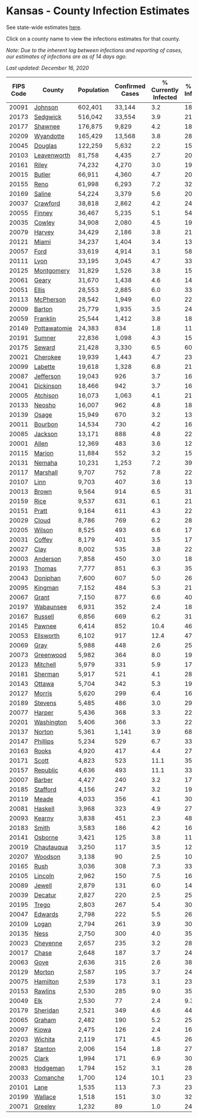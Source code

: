 # Kansas - County Infection Estimates

See state-wide estimates [here](/infections/us-ks).

Click on a county name to view the infections estimates for that county.

*Note: Due to the inherent lag between infections and reporting of cases, our estimates of infections are as of 14 days ago.*

*Last updated: December 16, 2020*

|   FIPS Code |                       County |   Population |   Confirmed Cases |   % Currently Infected |   % Total Infected |
|-------------|------------------------------|--------------|-------------------|------------------------|--------------------|
|       20091 |           [Johnson](johnson) |      602,401 |            33,144 |                    3.2 |               18.2 |
|       20173 |         [Sedgwick](sedgwick) |      516,042 |            33,554 |                    3.9 |               21.5 |
|       20177 |           [Shawnee](shawnee) |      176,875 |             9,829 |                    4.2 |               18.5 |
|       20209 |       [Wyandotte](wyandotte) |      165,429 |            13,568 |                    3.8 |               28.8 |
|       20045 |           [Douglas](douglas) |      122,259 |             5,632 |                    2.2 |               15.2 |
|       20103 |   [Leavenworth](leavenworth) |       81,758 |             4,435 |                    2.7 |               20.6 |
|       20161 |               [Riley](riley) |       74,232 |             4,270 |                    3.0 |               19.2 |
|       20015 |             [Butler](butler) |       66,911 |             4,360 |                    4.7 |               20.9 |
|       20155 |                 [Reno](reno) |       61,998 |             6,293 |                    7.2 |               32.9 |
|       20169 |             [Saline](saline) |       54,224 |             3,379 |                    5.6 |               20.0 |
|       20037 |         [Crawford](crawford) |       38,818 |             2,862 |                    4.2 |               24.2 |
|       20055 |             [Finney](finney) |       36,467 |             5,235 |                    5.1 |               54.8 |
|       20035 |             [Cowley](cowley) |       34,908 |             2,080 |                    4.5 |               19.2 |
|       20079 |             [Harvey](harvey) |       34,429 |             2,186 |                    3.8 |               21.0 |
|       20121 |               [Miami](miami) |       34,237 |             1,404 |                    3.4 |               13.1 |
|       20057 |                 [Ford](ford) |       33,619 |             4,914 |                    3.1 |               58.2 |
|       20111 |                 [Lyon](lyon) |       33,195 |             3,045 |                    4.7 |               33.0 |
|       20125 |     [Montgomery](montgomery) |       31,829 |             1,526 |                    3.8 |               15.5 |
|       20061 |               [Geary](geary) |       31,670 |             1,438 |                    4.6 |               14.4 |
|       20051 |               [Ellis](ellis) |       28,553 |             2,885 |                    6.0 |               33.0 |
|       20113 |       [McPherson](mcpherson) |       28,542 |             1,949 |                    6.0 |               22.4 |
|       20009 |             [Barton](barton) |       25,779 |             1,935 |                    3.5 |               24.8 |
|       20059 |         [Franklin](franklin) |       25,544 |             1,412 |                    3.8 |               18.1 |
|       20149 | [Pottawatomie](pottawatomie) |       24,383 |               834 |                    1.8 |               11.1 |
|       20191 |             [Sumner](sumner) |       22,836 |             1,098 |                    4.3 |               15.6 |
|       20175 |             [Seward](seward) |       21,428 |             3,330 |                    6.5 |               60.3 |
|       20021 |         [Cherokee](cherokee) |       19,939 |             1,443 |                    4.7 |               23.4 |
|       20099 |           [Labette](labette) |       19,618 |             1,328 |                    6.8 |               21.4 |
|       20087 |       [Jefferson](jefferson) |       19,043 |               926 |                    3.7 |               16.1 |
|       20041 |       [Dickinson](dickinson) |       18,466 |               942 |                    3.7 |               16.5 |
|       20005 |         [Atchison](atchison) |       16,073 |             1,063 |                    4.1 |               21.6 |
|       20133 |             [Neosho](neosho) |       16,007 |               962 |                    4.8 |               18.7 |
|       20139 |               [Osage](osage) |       15,949 |               670 |                    3.2 |               13.9 |
|       20011 |           [Bourbon](bourbon) |       14,534 |               730 |                    4.2 |               16.5 |
|       20085 |           [Jackson](jackson) |       13,171 |               888 |                    4.8 |               22.4 |
|       20001 |               [Allen](allen) |       12,369 |               483 |                    3.6 |               12.8 |
|       20115 |             [Marion](marion) |       11,884 |               552 |                    3.2 |               15.0 |
|       20131 |             [Nemaha](nemaha) |       10,231 |             1,253 |                    7.2 |               39.8 |
|       20117 |         [Marshall](marshall) |        9,707 |               752 |                    7.8 |               22.7 |
|       20107 |                 [Linn](linn) |        9,703 |               407 |                    3.6 |               13.7 |
|       20013 |               [Brown](brown) |        9,564 |               914 |                    6.5 |               31.3 |
|       20159 |                 [Rice](rice) |        9,537 |               631 |                    6.1 |               21.2 |
|       20151 |               [Pratt](pratt) |        9,164 |               611 |                    4.3 |               22.0 |
|       20029 |               [Cloud](cloud) |        8,786 |               769 |                    6.2 |               28.5 |
|       20205 |             [Wilson](wilson) |        8,525 |               493 |                    6.6 |               17.8 |
|       20031 |             [Coffey](coffey) |        8,179 |               401 |                    3.5 |               17.9 |
|       20027 |                 [Clay](clay) |        8,002 |               535 |                    3.8 |               22.0 |
|       20003 |         [Anderson](anderson) |        7,858 |               450 |                    3.0 |               18.7 |
|       20193 |             [Thomas](thomas) |        7,777 |               851 |                    6.3 |               35.3 |
|       20043 |         [Doniphan](doniphan) |        7,600 |               607 |                    5.0 |               26.2 |
|       20095 |           [Kingman](kingman) |        7,152 |               484 |                    5.3 |               21.9 |
|       20067 |               [Grant](grant) |        7,150 |               877 |                    6.6 |               40.5 |
|       20197 |       [Wabaunsee](wabaunsee) |        6,931 |               352 |                    2.4 |               18.3 |
|       20167 |           [Russell](russell) |        6,856 |               669 |                    6.2 |               31.7 |
|       20145 |             [Pawnee](pawnee) |        6,414 |               852 |                   10.4 |               46.0 |
|       20053 |       [Ellsworth](ellsworth) |        6,102 |               917 |                   12.4 |               47.8 |
|       20069 |                 [Gray](gray) |        5,988 |               448 |                    2.6 |               25.7 |
|       20073 |       [Greenwood](greenwood) |        5,982 |               364 |                    8.0 |               19.2 |
|       20123 |         [Mitchell](mitchell) |        5,979 |               331 |                    5.9 |               17.9 |
|       20181 |           [Sherman](sherman) |        5,917 |               521 |                    4.1 |               28.2 |
|       20143 |             [Ottawa](ottawa) |        5,704 |               342 |                    5.3 |               19.2 |
|       20127 |             [Morris](morris) |        5,620 |               299 |                    6.4 |               16.6 |
|       20189 |           [Stevens](stevens) |        5,485 |               486 |                    3.0 |               29.9 |
|       20077 |             [Harper](harper) |        5,436 |               368 |                    3.3 |               22.4 |
|       20201 |     [Washington](washington) |        5,406 |               366 |                    3.3 |               22.7 |
|       20137 |             [Norton](norton) |        5,361 |             1,141 |                    3.9 |               68.7 |
|       20147 |         [Phillips](phillips) |        5,234 |               529 |                    6.7 |               33.1 |
|       20163 |               [Rooks](rooks) |        4,920 |               417 |                    4.4 |               27.9 |
|       20171 |               [Scott](scott) |        4,823 |               523 |                   11.1 |               35.8 |
|       20157 |         [Republic](republic) |        4,636 |               493 |                   11.1 |               33.6 |
|       20007 |             [Barber](barber) |        4,427 |               240 |                    3.2 |               17.7 |
|       20185 |         [Stafford](stafford) |        4,156 |               247 |                    3.2 |               19.5 |
|       20119 |               [Meade](meade) |        4,033 |               356 |                    4.1 |               30.0 |
|       20081 |           [Haskell](haskell) |        3,968 |               323 |                    4.9 |               27.7 |
|       20093 |             [Kearny](kearny) |        3,838 |               451 |                    2.3 |               48.1 |
|       20183 |               [Smith](smith) |        3,583 |               186 |                    4.2 |               16.9 |
|       20141 |           [Osborne](osborne) |        3,421 |               125 |                    3.8 |               11.9 |
|       20019 |     [Chautauqua](chautauqua) |        3,250 |               117 |                    3.5 |               12.1 |
|       20207 |           [Woodson](woodson) |        3,138 |                90 |                    2.5 |               10.1 |
|       20165 |                 [Rush](rush) |        3,036 |               308 |                    7.3 |               33.4 |
|       20105 |           [Lincoln](lincoln) |        2,962 |               150 |                    7.5 |               16.0 |
|       20089 |             [Jewell](jewell) |        2,879 |               131 |                    6.0 |               14.6 |
|       20039 |           [Decatur](decatur) |        2,827 |               220 |                    2.5 |               25.3 |
|       20195 |               [Trego](trego) |        2,803 |               267 |                    5.4 |               30.8 |
|       20047 |           [Edwards](edwards) |        2,798 |               222 |                    5.5 |               26.0 |
|       20109 |               [Logan](logan) |        2,794 |               261 |                    3.9 |               30.2 |
|       20135 |                 [Ness](ness) |        2,750 |               300 |                    4.0 |               35.6 |
|       20023 |         [Cheyenne](cheyenne) |        2,657 |               235 |                    3.2 |               28.6 |
|       20017 |               [Chase](chase) |        2,648 |               187 |                    3.7 |               24.2 |
|       20063 |                 [Gove](gove) |        2,636 |               315 |                    2.6 |               38.7 |
|       20129 |             [Morton](morton) |        2,587 |               195 |                    3.7 |               24.1 |
|       20075 |         [Hamilton](hamilton) |        2,539 |               173 |                    3.1 |               23.3 |
|       20153 |           [Rawlins](rawlins) |        2,530 |               285 |                    9.0 |               35.1 |
|       20049 |                   [Elk](elk) |        2,530 |                77 |                    2.4 |                9.3 |
|       20179 |         [Sheridan](sheridan) |        2,521 |               349 |                    4.6 |               44.8 |
|       20065 |             [Graham](graham) |        2,482 |               190 |                    5.2 |               25.5 |
|       20097 |               [Kiowa](kiowa) |        2,475 |               126 |                    2.4 |               16.8 |
|       20203 |           [Wichita](wichita) |        2,119 |               171 |                    4.5 |               26.6 |
|       20187 |           [Stanton](stanton) |        2,006 |               154 |                    1.8 |               27.3 |
|       20025 |               [Clark](clark) |        1,994 |               171 |                    6.9 |               30.3 |
|       20083 |         [Hodgeman](hodgeman) |        1,794 |               152 |                    3.1 |               28.5 |
|       20033 |         [Comanche](comanche) |        1,700 |               124 |                   10.1 |               23.1 |
|       20101 |                 [Lane](lane) |        1,535 |               113 |                    7.3 |               23.6 |
|       20199 |           [Wallace](wallace) |        1,518 |               151 |                    3.0 |               32.9 |
|       20071 |           [Greeley](greeley) |        1,232 |                89 |                    1.0 |               24.0 |